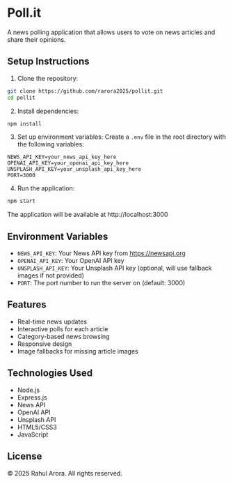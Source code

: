 # Poll.it

A news polling application that allows users to vote on news articles and share their opinions.

## Setup Instructions

1. Clone the repository:
```bash
git clone https://github.com/rarora2025/pollit.git
cd pollit
```

2. Install dependencies:
```bash
npm install
```

3. Set up environment variables:
Create a `.env` file in the root directory with the following variables:
```
NEWS_API_KEY=your_news_api_key_here
OPENAI_API_KEY=your_openai_api_key_here
UNSPLASH_API_KEY=your_unsplash_api_key_here
PORT=3000
```

4. Run the application:
```bash
npm start
```

The application will be available at http://localhost:3000

## Environment Variables

- `NEWS_API_KEY`: Your News API key from https://newsapi.org
- `OPENAI_API_KEY`: Your OpenAI API key
- `UNSPLASH_API_KEY`: Your Unsplash API key (optional, will use fallback images if not provided)
- `PORT`: The port number to run the server on (default: 3000)

## Features

- Real-time news updates
- Interactive polls for each article
- Category-based news browsing
- Responsive design
- Image fallbacks for missing article images

## Technologies Used

- Node.js
- Express.js
- News API
- OpenAI API
- Unsplash API
- HTML5/CSS3
- JavaScript

## License

© 2025 Rahul Arora. All rights reserved. 